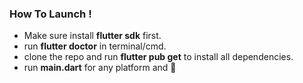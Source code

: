 <h3> How To Launch ! </h3>
<ul>
<li>Make sure install <b>flutter sdk</b> first.</li>
<li>run <b>flutter doctor</b> in terminal/cmd. </li>
<li>clone the repo and run <b>flutter pub get</b> to install all dependencies.</li>
<li>run <b>main.dart</b> for any platform and 🚀</li>
</ul>
